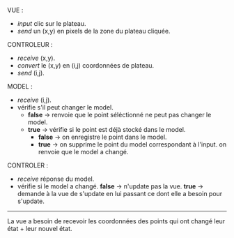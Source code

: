 
VUE :
- *input* clic sur le plateau.
- *send* un (x,y) en pixels de la zone du plateau cliquée.

CONTROLEUR :
- *receive* (x,y).
- *convert* le (x,y) en (i,j) coordonnées de plateau.
- *send* (i,j).

MODEL : 
- *receive* (i,j).
- vérifie s'il peut changer le model.
    - **false** → renvoie que le point séléctionné ne peut pas changer le model.
    - **true**  → vérifie si le point est déjà stocké dans le model.
        - **false** → on enregistre le point dans le model.
        - **true**  → on supprime le point du model correspondant à l'input.
        on renvoie que le model a changé.

CONTROLER :
- *receive* réponse du model.
- vérifie si le model a changé.
    **false** → n'update pas la vue.
    **true**  → demande à la vue de s'update en lui passant ce dont elle a besoin pour s'update.

-------------------------------

La vue a besoin de recevoir les coordonnées des points qui ont changé leur état + leur nouvel état.
